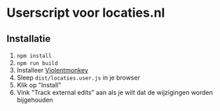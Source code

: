 # Userscript voor locaties.nl

## Installatie

1. `npm install`
2. `npm run build`
3. Installeer [Violentmonkey](https://violentmonkey.github.io/get-it/)
4. Sleep `dist/locaties.user.js` in je browser
5. Klik op "Install"
6. Vink "Track external edits" aan als je wilt dat de wijzigingen worden bijgehouden